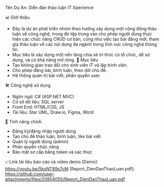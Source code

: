 Tên Dự Án: Diễn đàn thảo luận IT Xperience

📊 Giới thiệu
- Đây là dự án phát triển nhóm theo hướng xây dựng một cộng đồng thảo luận về công nghệ, trong đó tập trung vào cho phép người dùng thực hiện các chức năng CRUD cơ bản, cũng như việc tạo bài đăng mới, tham gia thảo
luận về các nội dung đa ngành trong lĩnh vực công nghệ thông tin.
- Mục tiêu là xây dựng một nền tảng chia sẻ tri thức có tổ chức, dễ sử dụng, và có khả năng mở rộng.
🎯 Mục tiêu
- Tạo không gian trao đổi cho sinh viên IT và lập trình viên.
- Cho phép đăng bài, bình luận, theo dõi chủ đề.
- Hệ thống quản trị bài viết, phân quyền user.

🛠️ Công nghệ sử dụng
- Ngôn ngữ: C# (ASP.NET MVC)
- Cơ sở dữ liệu: SQL server
- Front End: HTML/CSS, JS
- Tài liệu: Star UML, Draw.io, Figma, Word

📌 Tính năng chính
- Đăng ký/đăng nhập người dùng
- Tạo chủ đề thảo luận, bình luận, like bài viết
- Quản lý người dùng (admin)
- Phân quyền chức năng
- Bảo mật sơ cấp bằng token và xác thực

📈Link tài liệu báo cáo và video demo
[Demo]: https://youtu.be/5koNT89s7cM
[Report_DienDanThaoLuan.pdf]: https://github.com/user-attachments/files/20854055/Report_DienDanThaoLuan.pdf
